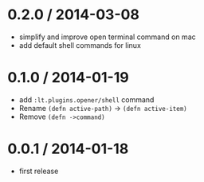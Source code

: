 
0.2.0 / 2014-03-08
==================

 * simplify and improve open terminal command on mac
 * add default shell commands for linux

0.1.0 / 2014-01-19
==================

 * add `:lt.plugins.opener/shell` command
 * Rename `(defn active-path)` -> `(defn active-item)`
 * Remove `(defn ->command)`

0.0.1 / 2014-01-18
==================

 * first release
